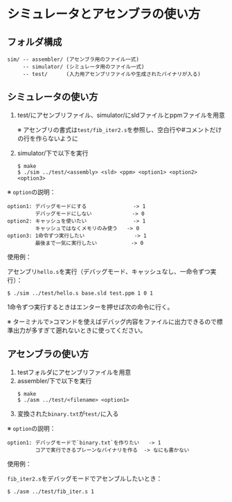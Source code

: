 # シミュレータとアセンブラの使い方

## フォルダ構成
```
sim/ -- assembler/ (アセンブラ用のファイル一式)
     -- simulator/ (シミュレータ用のファイル一式)
     -- test/      (入力用アセンブリファイルや生成されたバイナリが入る)
```

## シミュレータの使い方
1. test/にアセンブリファイル、simulator/にsldファイルとppmファイルを用意

   ※ アセンブリの書式は`test/fib_iter2.s`を参照し、空白行や#コメントだけの行を作らないように 
2. simulator/下で以下を実行
   ```
   $ make
   $ ./sim ../test/<assembly> <sld> <ppm> <option1> <option2> <option3>
   ```

※ `option`の説明：
   ```
   option1: デバッグモードにする               -> 1
            デバッグモードにしない             -> 0
   option2: キャッシュを使いたい               -> 1
            キャッシュではなくメモリのみ使う   -> 0
   option3: 1命令ずつ実行したい                -> 1
            最後まで一気に実行したい           -> 0
   ```
使用例：
   
   アセンブリ`hello.s`を実行（デバッグモード、キャッシュなし、一命令ずつ実行）：
   ```
   $ ./sim ../test/hello.s base.sld test.ppm 1 0 1
   ```
   1命令ずつ実行するときはエンターを押せば次の命令に行く。
   
※ ターミナルで>コマンドを使えばデバッグ内容をファイルに出力できるので標準出力が多すぎて遡れないときに使ってください。

## アセンブラの使い方
1. testフォルダにアセンブリファイルを用意
2. assembler/下で以下を実行
   ```
   $ make
   $ ./asm ../test/<filename> <option1>
   ```
3. 変換された`binary.txt`が`test/`に入る

※ `option`の説明：
   ```
   option1: デバッグモードで`binary.txt`を作りたい   -> 1
            コアで実行できるプレーンなバイナリを作る  -> なにも書かない
   ```
使用例：

   `fib_iter2.s`をデバッグモードでアセンブルしたいとき：
   ```
   $ ./asm ../test/fib_iter.s 1
   ```
